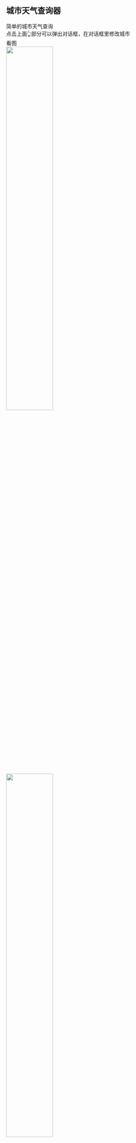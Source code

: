 城市天气查询器
---
简单的城市天气查询
<br>
点击上面👆部分可以弹出对话框，在对话框里修改城市
<br>
看图
<br>
<image src=https://github.com/AsparaW/redrock.android.homework/blob/master/%E7%AC%AC%E4%B8%83%E6%AC%A1/lv4/sample/Screenshot_2018-12-20-19-46-15-578_com.asparaw.we.png width = "50%" height="50%">
<image src= https://github.com/AsparaW/redrock.android.homework/blob/master/%E7%AC%AC%E4%B8%83%E6%AC%A1/lv4/sample/Screenshot_2018-12-20-19-46-47-503_com.asparaw.we.png width = "50%" height="50%">

